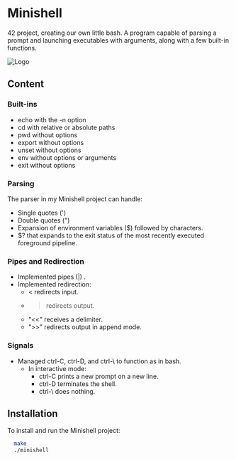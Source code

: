 
# Minishell

42 project, creating our own little bash. A program capable of parsing a prompt and launching executables with arguments, along with a few built-in functions.

![Logo](https://github.com/iblanco-s/Minishell/blob/master/inc/minishell.gif)

## Content
### Built-ins

- echo with the -n option
- cd with relative or absolute paths  
- pwd without options
- export without options
- unset without options
- env without options or arguments
- exit without options

### Parsing

The parser in my Minishell project can handle:

- Single quotes (')
- Double quotes (")
- Expansion of environment variables ($) followed by characters.
- $? that expands to the exit status of the most recently executed foreground pipeline.

### Pipes and Redirection

- Implemented pipes (|) .
- Implemented redirection:
  - < redirects input.
  - > redirects output.
  - "<<" receives a delimiter.
  - ">>" redirects output in append mode.

### Signals

- Managed ctrl-C, ctrl-D, and ctrl-\ to function as in bash.
  - In interactive mode:
    - ctrl-C prints a new prompt on a new line.
    - ctrl-D terminates the shell.
    - ctrl-\ does nothing.

## Installation

To install and run the Minishell project:

```bash
  make
  ./minishell
```

